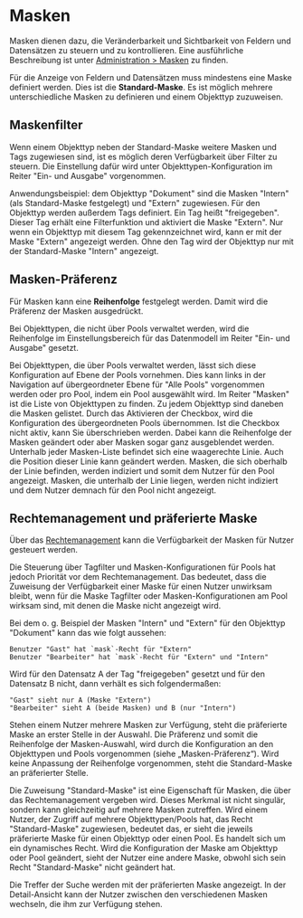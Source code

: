 # Masken

Masken dienen dazu, die Veränderbarkeit und Sichtbarkeit von Feldern und Datensätzen zu steuern und zu kontrollieren. Eine ausführliche Beschreibung ist unter [Administration > Masken](../../../administration/datamodel/mask/mask.html) zu finden.

Für die Anzeige von Feldern und Datensätzen muss mindestens eine Maske definiert werden. Dies ist die **Standard-Maske**. Es ist möglich mehrere unterschiedliche Masken zu definieren und einem Objekttyp zuzuweisen.

## Maskenfilter

Wenn einem Objekttyp neben der Standard-Maske weitere Masken und Tags zugewiesen sind, ist es möglich deren Verfügbarkeit über Filter zu steuern. Die Einstellung dafür wird unter Objekttypen-Konfiguration im Reiter "Ein- und Ausgabe" vorgenommen.

Anwendungsbeispiel: dem Objekttyp "Dokument" sind die Masken "Intern" (als Standard-Maske festgelegt) und "Extern" zugewiesen. Für den Objekttyp werden außerdem Tags definiert. Ein Tag heißt "freigegeben". Dieser Tag erhält eine Filterfunktion und aktiviert die Maske "Extern". Nur wenn ein Objekttyp mit diesem Tag gekennzeichnet wird, kann er mit der Maske "Extern" angezeigt werden. Ohne den Tag wird der Objekttyp nur mit der Standard-Maske "Intern" angezeigt.

## Masken-Präferenz

Für Masken kann eine **Reihenfolge** festgelegt werden. Damit wird die Präferenz der Masken ausgedrückt.

Bei Objekttypen, die nicht über Pools verwaltet werden, wird die Reihenfolge im Einstellungsbereich für das Datenmodell im Reiter "Ein- und Ausgabe" gesetzt.

Bei Objekttypen, die über Pools verwaltet werden, lässt sich diese Konfiguration auf Ebene der Pools vornehmen. Dies kann links in der Navigation auf übergeordneter Ebene für "Alle Pools" vorgenommen werden oder pro Pool, indem ein Pool ausgewählt wird. Im Reiter "Masken" ist die Liste von Objekttypen zu finden. Zu jedem Objekttyp sind daneben die Masken gelistet. Durch das Aktivieren der Checkbox, wird die Konfiguration des übergeordneten Pools übernommen. Ist die Checkbox nicht aktiv, kann Sie überschrieben werden. Dabei kann die Reihenfolge der Masken geändert oder aber Masken sogar ganz ausgeblendet werden. Unterhalb jeder Masken-Liste befindet sich eine waagerechte Linie. Auch die Position dieser Linie kann geändert werden. Masken, die sich oberhalb der Linie befinden, werden indiziert und somit dem Nutzer für den Pool angezeigt. Masken, die unterhalb der Linie liegen, werden nicht indiziert und dem Nutzer demnach für den Pool nicht angezeigt.

## Rechtemanagement und präferierte Maske

Über das [Rechtemanagement](../../../rightsmanagement/rightsmanagement.html) kann die Verfügbarkeit der Masken für Nutzer gesteuert werden.

Die Steuerung über Tagfilter und Masken-Konfigurationen für Pools hat jedoch Priorität vor dem Rechtemanagement. Das bedeutet, dass die Zuweisung der Verfügbarkeit einer Maske für einen Nutzer unwirksam bleibt, wenn für die Maske Tagfilter oder Masken-Konfigurationen am Pool wirksam sind, mit denen die Maske nicht angezeigt wird.

Bei dem o. g. Beispiel der Masken "Intern" und "Extern" für den Objekttyp "Dokument" kann das wie folgt aussehen:

    Benutzer "Gast" hat `mask`-Recht für "Extern"
    Benutzer "Bearbeiter" hat `mask`-Recht für "Extern" und "Intern"

Wird für den Datensatz A der Tag "freigegeben" gesetzt und für den Datensatz B nicht, dann verhält es sich folgendermaßen:

    "Gast" sieht nur A (Maske "Extern")
    "Bearbeiter" sieht A (beide Masken) und B (nur "Intern")

Stehen einem Nutzer mehrere Masken zur Verfügung, steht die präferierte Maske an erster Stelle in der Auswahl. Die Präferenz und somit die Reihenfolge der Masken-Auswahl, wird durch die Konfiguration an den Objekttypen und Pools vorgenommen (siehe „Masken-Präferenz“). Wird keine Anpassung der Reihenfolge vorgenommen, steht die Standard-Maske an präferierter Stelle.

Die Zuweisung "Standard-Maske" ist eine Eigenschaft für Masken, die über das Rechtemanagement vergeben wird. Dieses Merkmal ist nicht singulär, sondern kann gleichzeitig auf mehrere Masken zutreffen. Wird einem Nutzer, der Zugriff auf mehrere Objekttypen/Pools hat, das Recht  "Standard-Maske" zugewiesen, bedeutet das, er sieht die jeweils präferierte Maske für einen Objekttyp oder einen Pool. Es handelt sich um ein dynamisches Recht. Wird die Konfiguration der Maske am Objekttyp oder Pool geändert, sieht der Nutzer eine andere Maske, obwohl sich sein Recht "Standard-Maske" nicht geändert hat.

Die Treffer der Suche werden mit der präferierten Maske angezeigt. In der Detail-Ansicht kann der Nutzer zwischen den verschiedenen Masken wechseln, die ihm zur Verfügung stehen.
